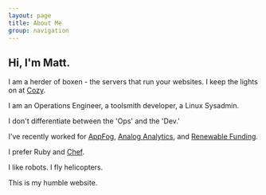 ```yaml
---
layout: page
title: About Me
group: navigation
---
```


## Hi, I'm Matt.

I am a herder of boxen - the servers that run your websites. I keep the lights on at [Cozy](https://cozy.co/).

I am an Operations Engineer, a toolsmith developer, a Linux Sysadmin.

I don't differentiate between the 'Ops' and the 'Dev.'

I've recently worked for [AppFog](https://www.appfog.com/), [Analog Analytics](http://analoganalytics.com/), and [Renewable Funding](https://renewfund.com).

I prefer Ruby and [Chef](http://www.getchef.com/).

I like robots. I fly helicopters.

This is my humble website.